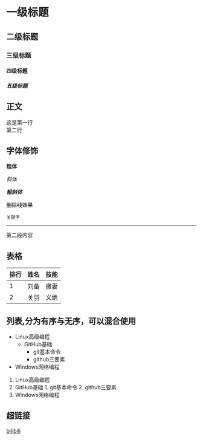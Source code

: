 # 一级标题
## 二级标题
### 三级标题
#### 四级标题
##### 五级标题

## 正文
这是第一行<br>
第二行<br>

## 字体修饰
**粗体**

*斜体*

***粗斜体***

~~删除线效果~~

`关键字`

---------------
第二段内容

## 表格
|排行|姓名|技能|
--|:--:|--:|
|1|刘备|撇妻|
|2|关羽|义绝|

## 列表,分为有序与无序，可以混合使用
* Linux高级编程
  * GitHub基础
    * git基本命令
    * github三要素
* Windows网络编程

1. Linux高级编程
  1. GitHub基础
    1. git基本命令
    2. github三要素
2. Windows网络编程

## 超链接
[bilibili](https://www.bilibili.com "点击去世")
